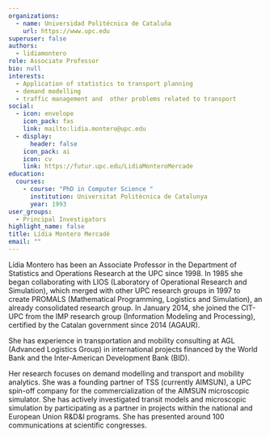 ```yaml
---
organizations:
  - name: Universidad Politécnica de Cataluña
    url: https://www.upc.edu
superuser: false
authors:
  - lidiamontero
role: Associate Professor
bio: null
interests:
  - Application of statistics to transport planning
  - demand modelling
  - traffic management and  other problems related to transport
social:
  - icon: envelope
    icon_pack: fas
    link: mailto:lidia.montero@upc.edu
  - display:
      header: false
    icon_pack: ai
    icon: cv
    link: https://futur.upc.edu/LidiaMonteroMercade
education:
  courses:
    - course: "PhD in Computer Science "
      institution: Universitat Politècnica de Catalunya
      year: 1993
user_groups:
  - Principal Investigators
highlight_name: false
title: Lídia Montero Mercadé
email: ""
---
```

Lídia Montero has been an Associate Professor in the Department of Statistics and Operations Research at the UPC since 1998. In 1985 she began collaborating with LIOS (Laboratory of Operational Research and Simulation), which merged with other UPC research groups in 1997 to create PROMALS (Mathematical Programming, Logistics and Simulation), an already consolidated research group. In January 2014, she joined the CIT-UPC from the IMP  research group (Information Modeling and Processing), certified by the Catalan government since 2014 (AGAUR). 

She has experience in transportation and mobility consulting at AGL (Advanced Logistics Group) in international projects financed by the World Bank and the Inter-American Development Bank (BID).

Her research focuses on demand modelling and transport and mobility analytics. She was a founding partner of TSS (currently AIMSUN), a UPC spin-off company for the commercialization of the AIMSUN microscopic simulator. She has actively investigated transit models and microscopic simulation by participating as a partner in projects within the national and European Union R&D&I programs. She has presented around 100 communications at scientific congresses.